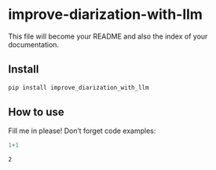 # improve-diarization-with-llm


<!-- WARNING: THIS FILE WAS AUTOGENERATED! DO NOT EDIT! -->

This file will become your README and also the index of your
documentation.

## Install

``` sh
pip install improve_diarization_with_llm
```

## How to use

Fill me in please! Don’t forget code examples:

``` python
1+1
```

    2
